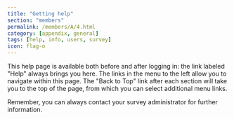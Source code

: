 ```yaml
---
title: "Getting help"
section: "members"
permalink: /members/A/4.html
category: [appendix, general]
tags: [help, info, users, survey]
icon: flag-o
---
```


This help page is available both before and after logging in: the link labeled "Help" always brings you here. The links in the menu to the left allow you to navigate within this page. The "Back to Top" link after each section will take you to the top of the page, from which you can select additional menu links.

Remember, you can always contact your survey administrator for further information.
